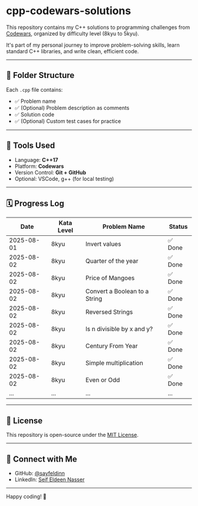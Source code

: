# cpp-codewars-solutions

This repository contains my C++ solutions to programming challenges from [Codewars](https://www.codewars.com/), organized by difficulty level (8kyu to 5kyu).

It's part of my personal journey to improve problem-solving skills, learn standard C++ libraries, and write clean, efficient code.

---

## 📁 Folder Structure

Each `.cpp` file contains:
- ✅ Problem name
- ✅ (Optional) Problem description as comments
- ✅ Solution code
- ✅ (Optional) Custom test cases for practice

---

## 🧰 Tools Used

- Language: **C++17**
- Platform: **Codewars**
- Version Control: **Git + GitHub**
- Optional: VSCode, g++ (for local testing)

---

## 🗓️ Progress Log

| Date       | Kata Level | Problem Name           | Status  |
|------------|------------|------------------------|---------|
| 2025-08-01 | 8kyu       | Invert values      | ✅ Done |
| 2025-08-02 | 8kyu       | Quarter of the year    | ✅ Done |
| 2025-08-02 | 8kyu       | Price of Mangoes     | ✅ Done |
| 2025-08-02 | 8kyu       | Convert a Boolean to a String   | ✅ Done |
| 2025-08-02 | 8kyu       | Reversed Strings     | ✅ Done |
| 2025-08-02 | 8kyu       | Is n divisible by x and y?     | ✅ Done |
| 2025-08-02 | 8kyu       | Century From Year     | ✅ Done |
| 2025-08-02 | 8kyu       | Simple multiplication    | ✅ Done |
| 2025-08-02 | 8kyu       | Even or Odd     | ✅ Done |
| ...        | ...        | ...                    | ...     |

---

## 📜 License

This repository is open-source under the [MIT License](LICENSE).

---

## 🔗 Connect with Me

- GitHub: [@sayfeldinn](https://github.com/sayfeldinn)
- LinkedIn: [Seif Eldeen Nasser](https://www.linkedin.com/in/sayfeldinn/)

---

Happy coding! 🚀
